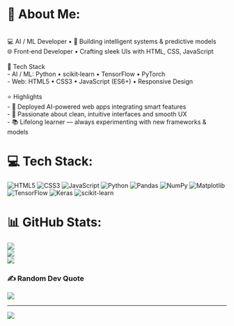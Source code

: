 # 💫 About Me:
<br>💻 AI / ML Developer • 🧠 Building intelligent systems & predictive models<br>🌐 Front‑end Developer • Crafting sleek UIs with HTML, CSS, JavaScript<br><br> 🔧 Tech Stack<br>- AI / ML: Python • scikit‑learn • TensorFlow • PyTorch<br>- Web: HTML5 • CSS3 • JavaScript (ES6+) • Responsive Design<br><br> ⭐ Highlights<br>- 🤖 Deployed AI-powered web apps integrating smart features<br>- 🎨 Passionate about clean, intuitive interfaces and smooth UX<br>- 📚 Lifelong learner — always experimenting with new frameworks & models


# 💻 Tech Stack:
![HTML5](https://img.shields.io/badge/html5-%23E34F26.svg?style=for-the-badge&logo=html5&logoColor=white) ![CSS3](https://img.shields.io/badge/css3-%231572B6.svg?style=for-the-badge&logo=css3&logoColor=white) ![JavaScript](https://img.shields.io/badge/javascript-%23323330.svg?style=for-the-badge&logo=javascript&logoColor=%23F7DF1E) ![Python](https://img.shields.io/badge/python-3670A0?style=for-the-badge&logo=python&logoColor=ffdd54) ![Pandas](https://img.shields.io/badge/pandas-%23150458.svg?style=for-the-badge&logo=pandas&logoColor=white) ![NumPy](https://img.shields.io/badge/numpy-%23013243.svg?style=for-the-badge&logo=numpy&logoColor=white) ![Matplotlib](https://img.shields.io/badge/Matplotlib-%23ffffff.svg?style=for-the-badge&logo=Matplotlib&logoColor=black) ![TensorFlow](https://img.shields.io/badge/TensorFlow-%23FF6F00.svg?style=for-the-badge&logo=TensorFlow&logoColor=white) ![Keras](https://img.shields.io/badge/Keras-%23D00000.svg?style=for-the-badge&logo=Keras&logoColor=white) ![scikit-learn](https://img.shields.io/badge/scikit--learn-%23F7931E.svg?style=for-the-badge&logo=scikit-learn&logoColor=white)
# 📊 GitHub Stats:
![](https://github-readme-stats.vercel.app/api?username=satorugojo404&theme=dark&hide_border=false&include_all_commits=true&count_private=false)<br/>
![](https://nirzak-streak-stats.vercel.app/?user=satorugojo404&theme=dark&hide_border=false)<br/>
![](https://github-readme-stats.vercel.app/api/top-langs/?username=satorugojo404&theme=dark&hide_border=false&include_all_commits=true&count_private=false&layout=compact)

### ✍️ Random Dev Quote
![](https://quotes-github-readme.vercel.app/api?type=horizontal&theme=radical)

---
[![](https://visitcount.itsvg.in/api?id=satorugojo404&icon=0&color=0)](https://visitcount.itsvg.in)

<!-- Proudly created with GPRM ( https://gprm.itsvg.in ) -->
